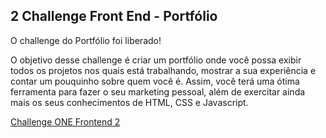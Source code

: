 ## 2 Challenge Front End - Portfólio

O challenge do Portfólio foi liberado!

O objetivo desse challenge é criar um portfólio onde você possa exibir todos os projetos nos quais está trabalhando, mostrar a sua experiência e contar um pouquinho sobre quem você é. Assim, você terá uma ótima ferramenta para fazer o seu marketing pessoal, além de exercitar ainda mais os seus conhecimentos de HTML, CSS e Javascript.

[Challenge ONE Frontend 2](https://www.alura.com.br/challenges/oracle-one-front-end/portfolio/portfolio?_gl=1*xlxnyw*_ga*MTQ5OTEwMDY5NC4xNjc1MzYyNDA4*_ga_59FP0KYKSM*MTY5MDk3NjI3MS44NS4xLjE2OTA5NzcwNzMuMC4wLjA.*_fplc*dzZkJTJGVVExU1VPd0RXNDB6NTd2clRueHpEVkpLNTJiVXo3dUlydFEwQiUyRnNuOTExS25qd3JqaXYzb0Zyd2hmbExxUklmdFQzTW5HbHQyT1hsYmpLNWh6RUZDbVpRUk5XRGpDbXUlMkZmbktQa2NFcUVkVDMzOUMzQ290a2ZvM0hRJTNEJTNE)

